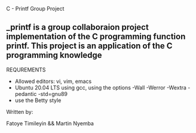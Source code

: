 C - Printf Group Project

## _printf is a group collaboraion project implementation of the C programming function printf. This project is an application of the C programming knowledge
REQUREMENTS
- Allowed editors: vi, vim, emacs
- Ubuntu 20.04 LTS using gcc, using the options -Wall -Werror -Wextra -pedantic -std=gnu89
- use the Betty style

Written by:

Fatoye Timileyin && Martin Nyemba
